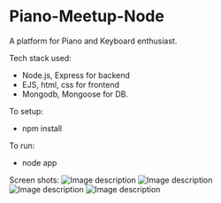 # Piano-Meetup-Node
A platform for Piano and Keyboard enthusiast.

Tech stack used:
- Node.js, Express for backend
- EJS, html, css for frontend
- Mongodb, Mongoose for DB.

To setup:
- npm install

To run:
- node app

Screen shots:
![Image description](https://github.com/Saurabh7693/Piano-Meetup-Node/blob/Final-Repo/resources/images/pages/1.png)
![Image description](https://github.com/Saurabh7693/Piano-Meetup-Node/blob/Final-Repo/resources/images/pages/2.png)
![Image description](https://github.com/Saurabh7693/Piano-Meetup-Node/blob/Final-Repo/resources/images/pages/3.png)
![Image description](https://github.com/Saurabh7693/Piano-Meetup-Node/blob/Final-Repo/resources/images/pages/4.png)
